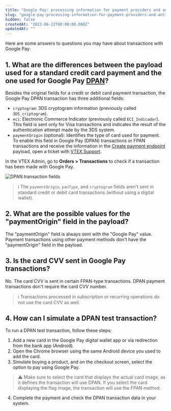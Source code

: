 ```yaml
---
title: "Google Pay: processing information for payment providers and anti-fraud"
slug: "google-pay-processing-information-for-payment-providers-and-anti-fraud"
hidden: false
createdAt: "2022-06-22T00:00:00.000Z"
updatedAt: ""
---
```

Here are some answers to questions you may have about transactions with Google Pay:

## 1. What are the differences between the payload used for a standard credit card payment and the one used for Google Pay [DPAN](https://help.vtex.com/en/tutorial/dpan-and-fpan-understanding-security-in-the-online-tokenized-payment-flow--3RM7RvhKZ057wja5xVEOqb)?

Besides the original fields for a credit or debit card payment transaction, the Google Pay DPAN transaction has three additional fields:

- `cryptogram`: 3DS cryptogram information (previously called `3DS_criptogram`).
- `eci`: Electronic Commerce Indicator (previously called `ECI_Indicador`). This field is sent only for Visa transactions and indicates the result of the authentication attempt made by the 3DS system.
- `paymentOrigin` (optional): Identifies the type of card used for payment. To enable this field in Google Pay (DPAN) transactions or FPAN transactions and receive the information in the [Create payment endpoint](https://developers.vtex.com/docs/api-reference/payment-provider-protocol#post-/payments) payload, open a ticket with [VTEX Support](https://help.vtex.com/support).

In the VTEX Admin, go to **Orders > Transactions** to check if a transaction has been made with Google Pay.

![DPAN transaction fields](https://raw.githubusercontent.com/vtexdocs/dev-portal-content/main/docs/guides/Integration-Guides/payments-integration-guide/dpan-transaction-fields-1.png)

> ℹ️ The `paymentOrigin`, `panType`, and `cryptogram` fields aren't sent in standard credit or debit card transactions (without using a digital wallet).

## 2. What are the possible values for the "paymentOrigin" field in the payload?

The "paymentOrigin" field is always sent with the "Google Pay" value. Payment transactions using other payment methods don't have the "paymentOrigin" field in the payload.

## 3. Is the card CVV sent in Google Pay transactions?

No. The card CVV is sent in certain FPAN-type transactions. DPAN payment transactions don't require the card CVV number.

> ℹ️ Transactions processed in subscription or recurring operations do not use the card CVV as well.

## 4. How can I simulate a DPAN test transaction?

To run a DPAN test transaction, follow these steps:

1. Add a new card in the Google Pay digital wallet app or via redirection from the bank app (Android).
2. Open the Chrome browser using the same Android device you used to add the card.
3. Simulate buying a product, and on the checkout screen, select the option to pay using Google Pay.

> ⚠️ Make sure to select the card that displays the actual card image, as it defines the transaction will use DPAN. If you select the card displaying the flag image, the transaction will use the FPAN method.

4. Complete the payment and check the DPAN transaction data in your system.

